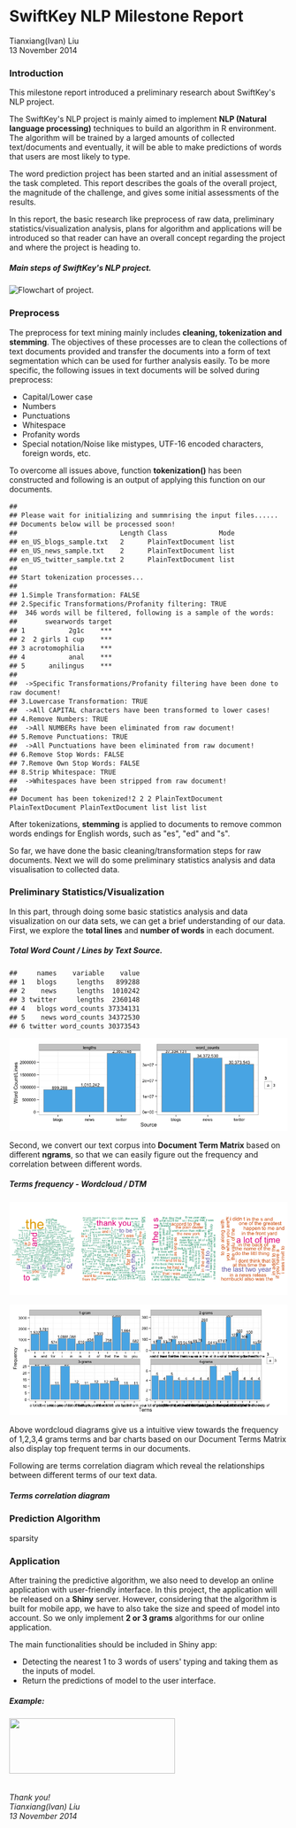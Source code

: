 # SwiftKey NLP Milestone Report
Tianxiang(Ivan) Liu  
13 November 2014  



### Introduction
This milestone report introduced a preliminary research about SwiftKey's NLP project.

The SwiftKey's NLP project is mainly aimed to implement **NLP (Natural language processing)** techniques to build an algorithm in R environment. The algorithm will be trained by a larged amounts of collected text/documents and eventually, it will be able to make predictions of words that users are most likely to type. 

The word prediction project has been started and an initial assessment of the task completed. This report describes the goals of the overall project, the magnitude of the challenge, and gives some initial assessments of the results.

In this report, the basic research like preprocess of raw data, preliminary statistics/visualization analysis, plans for algorithm and applications will be introduced so that reader can have an overall concept regarding the project and where the project is heading to.

##### Main steps of SwiftKey's NLP project. 

![Flowchart of project.](/Users/ivan/Work_directory/SwiftKey/SwiftKey-Natural-language/Milestone_report_rubric/flowchart.png)

### Preprocess
The preprocess for text mining mainly includes **cleaning, tokenization and stemming**. The objectives of these processes are to clean the collections of text documents provided and transfer the documents into a form of text segmentation which can be used for further analysis easily. To be more specific, the following issues in text documents will be solved during preprocess:

- Capital/Lower case
- Numbers
- Punctuations
- Whitespace
- Profanity words
- Special notation/Noise like mistypes, UTF-16 encoded characters, foreign words, etc.

To overcome all issues above, function **tokenization()** has been constructed and following is an output of applying this function on our documents.
 

```
## 
## Please wait for initializing and summrising the input files......
## Documents below will be processed soon!
##                          Length Class             Mode
## en_US_blogs_sample.txt   2      PlainTextDocument list
## en_US_news_sample.txt    2      PlainTextDocument list
## en_US_twitter_sample.txt 2      PlainTextDocument list
## 
## Start tokenization processes...
## 
## 1.Simple Transformation: FALSE
## 2.Specific Transformations/Profanity filtering: TRUE
##  346 words will be filtered, following is a sample of the words:
##       swearwords target
## 1           2g1c    ***
## 2  2 girls 1 cup    ***
## 3 acrotomophilia    ***
## 4           anal    ***
## 5      anilingus    ***
## 
##  ->Specific Transformations/Profanity filtering have been done to raw document!
## 3.Lowercase Transformation: TRUE
##  ->All CAPITAL characters have been transformed to lower cases!
## 4.Remove Numbers: TRUE
##  ->All NUMBERs have been eliminated from raw document!
## 5.Remove Punctuations: TRUE
##  ->All Punctuations have been eliminated from raw document!
## 6.Remove Stop Words: FALSE
## 7.Remove Own Stop Words: FALSE
## 8.Strip Whitespace: TRUE
##  ->Whitespaces have been stripped from raw document!
## 
## Document has been tokenized!2 2 2 PlainTextDocument PlainTextDocument PlainTextDocument list list list
```

After tokenizations, **stemming** is applied to documents to remove common words endings for English words, such as "es", "ed" and "s". 



So far, we have done the basic cleaning/transformation steps for raw documents. Next we will do some preliminary statistics analysis and data visualisation to collected data.

### Preliminary Statistics/Visualization
In this part, through doing some basic statistics analysis and data visualization on our data sets, we can get a brief understanding of our data. 
First, we explore the **total lines** and **number of words** in each document.

##### Total Word Count / Lines by Text Source. 


```
##     names    variable    value
## 1   blogs     lengths   899288
## 2    news     lengths  1010242
## 3 twitter     lengths  2360148
## 4   blogs word_counts 37334131
## 5    news word_counts 34372530
## 6 twitter word_counts 30373543
```

![](./SwiftKey_NLP_Milestone_Report_files/figure-html/unnamed-chunk-4-1.png) 

Second, we convert our text corpus into **Document Term Matrix** based on different **ngrams**, so that we can easily figure out the frequency and correlation between different words. 

##### Terms frequency - Wordcloud / DTM

![](./SwiftKey_NLP_Milestone_Report_files/figure-html/unnamed-chunk-5-1.png) 

![](./SwiftKey_NLP_Milestone_Report_files/figure-html/unnamed-chunk-6-1.png) 

Above wordcloud diagrams give us a intuitive view towards the frequency of 1,2,3,4 grams terms and bar charts based on our Document Terms Matrix also display top frequent terms in our documents. 

Following are terms correlation diagram which reveal the relationships between different terms of our text data.

##### Terms correlation diagram





### Prediction Algorithm
sparsity

### Application
After training the predictive algorithm, we also need to develop an online application with user-friendly interface. In this project, the application will be released on a **Shiny** server. However, considering that the algorithm is built for mobile app, we have to also take the size and speed of model into account. So we only implement **2 or 3 grams** algorithms for our online application.

The main functionalities should be included in Shiny app:

- Detecting the nearest 1 to 3 words of users' typing and taking them as the inputs of model. 
- Return the predictions of model to the user interface.

##### Example: 

<img src="/Users/ivan/Work_directory/SwiftKey/SwiftKey-Natural-language/Milestone_report_rubric/app.png" width="300" height="100">

*<br>Thank you!<br>*
*Tianxiang(Ivan) Liu<br>*
*13 November 2014*

